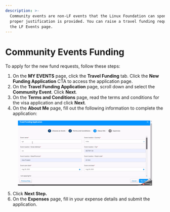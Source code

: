 ```yaml
---
description: >-
  Community events are non-LF events that the Linux Foundation can sponsor if
  proper justification is provided. You can raise a travel funding request on
  the LF Events page.
---
```


# Community Events Funding

To apply for the new fund requests, follow these steps:

1. On the **MY EVENTS** page, click the **Travel Funding** tab. Click the **New Funding Application** CTA to access the application page.
2. On the **Travel Funding Application** page, scroll down and select the **Community Event**. Click **Next**.
3. On the **Terms and Conditions** page, read the terms and conditions for the visa application and click **Next**.
4. On the **About Me** page, fill out the following information to complete the application:

<figure><img src="../../../.gitbook/assets/2023-08-25_15h42_03.gif" alt=""><figcaption></figcaption></figure>

5. Click **Next Step.**
6. On the **Expenses** page, fill in your expense details and submit the application.
